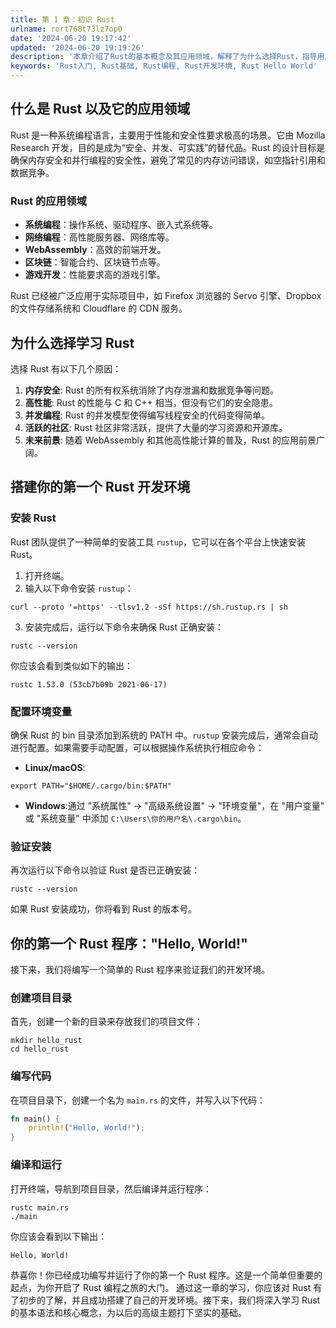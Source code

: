 ```yaml
---
title: 第 1 章：初识 Rust
urlname: rort768t73lz7op0
date: '2024-06-20 19:17:42'
updated: '2024-06-20 19:19:26'
description: '本章介绍了Rust的基本概念及其应用领域，解释了为什么选择Rust，指导用户搭建第一个Rust开发环境，并编写第一个Rust程序“Hello, World!”。'
keywords: 'Rust入门, Rust基础, Rust编程, Rust开发环境, Rust Hello World'
---
```

## 什么是 Rust 以及它的应用领域
Rust 是一种系统编程语言，主要用于性能和安全性要求极高的场景。它由 Mozilla Research 开发，目的是成为“安全、并发、可实践”的替代品。Rust 的设计目标是确保内存安全和并行编程的安全性，避免了常见的内存访问错误，如空指针引用和数据竞争。
### Rust 的应用领域

- **系统编程**：操作系统、驱动程序、嵌入式系统等。
- **网络编程**：高性能服务器、网络库等。
- **WebAssembly**：高效的前端开发。
- **区块链**：智能合约、区块链节点等。
- **游戏开发**：性能要求高的游戏引擎。

Rust 已经被广泛应用于实际项目中，如 Firefox 浏览器的 Servo 引擎、Dropbox 的文件存储系统和 Cloudflare 的 CDN 服务。
## 为什么选择学习 Rust
选择 Rust 有以下几个原因：

1. **内存安全**: Rust 的所有权系统消除了内存泄漏和数据竞争等问题。
2. **高性能**: Rust 的性能与 C 和 C++ 相当，但没有它们的安全隐患。
3. **并发编程**: Rust 的并发模型使得编写线程安全的代码变得简单。
4. **活跃的社区**: Rust 社区非常活跃，提供了大量的学习资源和开源库。
5. **未来前景**: 随着 WebAssembly 和其他高性能计算的普及，Rust 的应用前景广阔。
## 搭建你的第一个 Rust 开发环境
### 安装 Rust
Rust 团队提供了一种简单的安装工具 `rustup`，它可以在各个平台上快速安装 Rust。

1. 打开终端。
2. 输入以下命令安装 `rustup`：
```shell
curl --proto '=https' --tlsv1.2 -sSf https://sh.rustup.rs | sh
```

3. 安装完成后，运行以下命令来确保 Rust 正确安装：
```shell
rustc --version
```
你应该会看到类似如下的输出：
```shell
rustc 1.53.0 (53cb7b09b 2021-06-17)
```
### 配置环境变量
确保 Rust 的 bin 目录添加到系统的 PATH 中。`rustup` 安装完成后，通常会自动进行配置。如果需要手动配置，可以根据操作系统执行相应命令：

- **Linux/macOS**:
```shell
export PATH="$HOME/.cargo/bin:$PATH"
```

- **Windows**:通过 "系统属性" -> "高级系统设置" -> "环境变量"，在 "用户变量" 或 "系统变量" 中添加 `C:\Users\你的用户名\.cargo\bin`。
### 验证安装
再次运行以下命令以验证 Rust 是否已正确安装：
```shell
rustc --version
```
如果 Rust 安装成功，你将看到 Rust 的版本号。
## 你的第一个 Rust 程序："Hello, World!"
接下来，我们将编写一个简单的 Rust 程序来验证我们的开发环境。
### 创建项目目录
首先，创建一个新的目录来存放我们的项目文件：
```shell
mkdir hello_rust
cd hello_rust
```
### 编写代码
在项目目录下，创建一个名为 `main.rs` 的文件，并写入以下代码：
```rust
fn main() {
    println!("Hello, World!");
}
```
### 编译和运行
打开终端，导航到项目目录，然后编译并运行程序：
```shell
rustc main.rs
./main
```
你应该会看到以下输出：
```shell
Hello, World!
```
恭喜你！你已经成功编写并运行了你的第一个 Rust 程序。这是一个简单但重要的起点，为你开启了 Rust 编程之旅的大门。
通过这一章的学习，你应该对 Rust 有了初步的了解，并且成功搭建了自己的开发环境。接下来，我们将深入学习 Rust 的基本语法和核心概念，为以后的高级主题打下坚实的基础。
